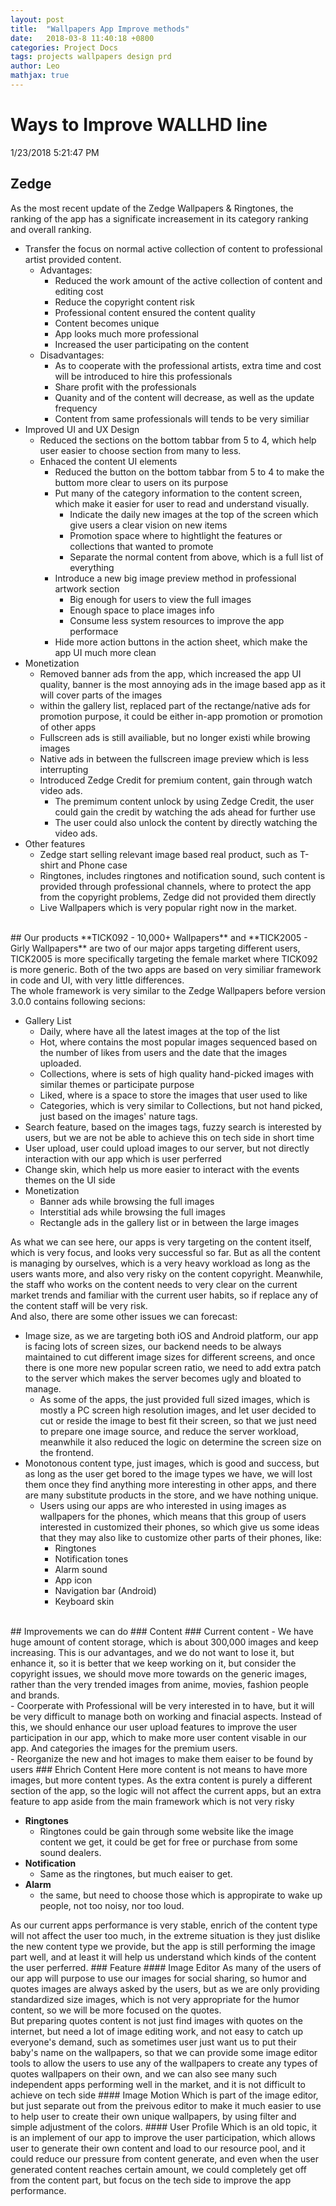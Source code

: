 ```yaml
---
layout: post
title:  "Wallpapers App Improve methods"
date:   2018-03-8 11:40:18 +0800
categories: Project Docs
tags: projects wallpapers design prd
author: Leo
mathjax: true
---
```


# Ways to Improve WALLHD line 
1/23/2018 5:21:47 PM 
</br>
## Zedge
As the most recent update of the Zedge Wallpapers & Ringtones, the ranking of the app has a significate increasement in its category ranking and overall ranking.
</br>
<ul>
	<li>Transfer the focus on normal active collection of content to professional artist provided content.
		<ul>
			<li>Advantages:
				<ul>
					<li>Reduced the work amount of the active collection of content and editing cost
					<li>Reduce the copyright content risk
					<li>Professional content ensured the content quality
					<li>Content becomes unique
					<li>App looks much more professional
					<li>Increased the user participating on the content
				</ul>
			<li>Disadvantages:
				<ul>
					<li>As to cooperate with the professional artists, extra time and cost will be introduced to hire this professionals
					<li>Share profit with the professionals
					<li>Quanity and of the content will decrease, as well as the update frequency
					<li>Content from same professionals will tends to be very similiar
				</ul>
		</ul>
	<li>Improved UI and UX Design
		<ul>
			<li>Reduced the sections on the bottom tabbar from 5 to 4, which help user easier to choose section from many to less.
			<li>Enhaced the content UI elements
				<ul>
					<li> Reduced the button on the bottom tabbar from 5 to 4 to make the buttom more clear to users on its purpose
					<li>Put many of the category information to the content screen, which make it easier for user to read and understand visually.
						<ul>
							<li>Indicate the daily new images at the top of the screen which give users a clear vision on new items
							<li>Promotion space where to hightlight the features or collections that wanted to promote
							<li>Separate the normal content from above, which is a full list of everything
						</ul>
					<li>Introduce a new big image preview method in professional artwork section
						<ul>
							<li>Big enough for users to view the full images
							<li>Enough space to place images info
							<li>Consume less system resources to improve the app performace
						</ul>
					<li>Hide more action buttons in the action sheet, which make the app UI much more clean		
				</ul>
		</ul>
	<li>Monetization
		<ul>
			<li>Removed banner ads from the app, which increased the app UI quality, banner is the most annoying ads in the image based app as it will cover parts of the images
			<li>within the gallery list, replaced part of the rectange/native ads for promotion purpose, it could be either in-app promotion or promotion of other apps
			<li>Fullscreen ads is still availiable, but no longer existi while browing images
			<li>Native ads in between the fullscreen image preview which is less interrupting
			<li>Introduced Zedge Credit for premium content, gain through watch video ads.
				<ul>
					<li>The premimum content unlock by using Zedge Credit, the user could gain the credit by watching the ads ahead for further use
					<li>The user could also unlock the content by directly watching the video ads.
				</ul>
		</ul>
	<li>Other features
		<ul>
			<li>Zedge start selling relevant image based real product, such as T-shirt and Phone case
			<li>Ringtones, includes ringtones and notification sound, such content is provided through professional channels, where to protect the app from the copyright problems, Zedge did not provided them directly
			<li>Live Wallpapers which is very popular right now in the market.
		</ul>
</ul>
<br>
## Our products
**TICK092 - 10,000+ Wallpapers** and **TICK2005 - Girly Wallpapers** are two of our major apps targeting different users, TICK2005 is more specifically targeting the female market where TICK092 is more generic. Both of the two apps are based on very similiar framework in code and UI, with very little differences.
<br>
The whole framework is very similar to the Zedge Wallpapers before version 3.0.0 contains following secions:
<ul>
	<li>Gallery List
		<ul>
			<li>Daily, where have all the latest images at the top of the list
			<li>Hot, where contains the most popular images sequenced based on the number of likes from users and the date that the images uploaded.
			<li>Collections, where is sets of high quality hand-picked images with similar themes or participate purpose
			<li>Liked, where is a space to store the images that user used to like
			<li>Categories, which is very similar to Collections, but not hand picked, just based on the images' nature tags.
		</ul>
	<li>Search feature, based on the images tags, fuzzy search is interested by users, but we are not be able to achieve this on tech side in short time
	<li>User upload, user could upload images to our server, but not directly interaction with our app which is user perferred
	<li>Change skin, which help us more easier to interact with the events themes on the UI side
	<li>Monetization
		<ul>
			<li>Banner ads while browsing the full images
			<li>Interstitial ads while browsing the full images
			<li>Rectangle ads in the gallery list or in between the large images
		</ul>
</ul>
As what we can see here, our apps is very targeting on the content itself, which is very focus, and looks very successful so far. But as all the content is managing by ourselves, which is a very heavy workload as long as the users wants more, and also very risky on the content copyright. Meanwhile, the staff who works on the content needs to very clear on the current market trends and familiar with the current user habits, so if replace any of the content staff will be very risk.
<br>
And also, there are some other issues we can forecast:
<ul>
	<li>Image size, as we are targeting both iOS and Android platform, our app is facing lots of screen sizes, our backend needs to be always maintained to cut different image sizes for different screens, and once there is one more new popular screen ratio, we need to add extra patch to the server which makes the server becomes ugly and bloated to manage.
		<ul>
			<li>As some of the apps, the just provided full sized images, which is mostly a PC screen high resolution images, and let user decided to cut or reside the image to best fit their screen, so that we just need to prepare one image source, and reduce the server workload, meanwhile it also reduced the logic on determine the screen size on the frontend.
		</ul> 
	<li>Monotonous content type, just images, which is good and success, but as long as the user get bored to the image types we have, we will lost them once they find anything more interesting in other apps, and there are many substitute products in the store, and we have nothing unique.
		<ul>
			<li>Users using our apps are who interested in using images as wallpapers for the phones, which means that this group of users interested in customized their phones, so which give us some ideas that they may also like to customize other parts of their phones, like:
				<ul>
					<li>Ringtones
					<li>Notification tones
					<li>Alarm sound
					<li>App icon
					<li>Navigation bar (Android)
					<li>Keyboard skin
				</ul>
		</ul>
</ul>
<br>
## Improvements we can do
### Content
### Current content
- We have huge amount of content storage, which is about 300,000 images and keep increasing. This is our advantages, and we do not want to lose it, but enhance it, so it is better that we keep working on it, but consider the copyright issues, we should move more towards on the generic images, rather than the very trended images from anime, movies, fashion people and brands.
<br>
- Coorperate with Professional will be very interested in to have, but it will be very difficult to manage both on working and finacial aspects. Instead of this, we should enhance our user upload features to improve the user participation in our app, which to make more user content visable in our app. And categories the images for the premium users.
<br>
- Reorganize the new and hot images to make them eaiser to be found by users
### Ehrich Content
Here more content is not means to have more images, but more content types. As the extra content is purely a different section of the app, so the logic will not affect the current apps, but an extra feature to app aside from the main framework which is not very risky
<br>
<ul>
	<li><strong>Ringtones</strong>
		<ul>
			<li>Ringtones could be gain through some website like the image content we get, it could be get for free or purchase from some sound dealers.
		</ul>
	<li><strong>Notification</strong>
		<ul>
			<li>Same as the ringtones, but much eaiser to get.
		</ul>
	<li><strong>Alarm</strong>
		<ul>
			<li>the same, but need to choose those which is appropirate to wake up people, not too noisy, nor too loud.
		</ul>
</ul>
As our current apps performance is very stable, enrich of the content type will not affect the user too much, in the extreme situation is they just dislike the new content type we provide, but the app is still performing the image part well, and at least it will help us understand which kinds of the content the user perferred.
### Feature
#### Image Editor
As many of the users of our app will purpose to use our images for social sharing, so humor and quotes images are always asked by the users, but as we are only providing standardized size images, which is not very appropriate for the humor content, so we will be more focused on the quotes.
<br>
But preparing quotes content is not just find images with quotes on the internet, but need a lot of image editing work, and not easy to catch up everyone's demand, such as sometimes user just want us to put their baby's name on the wallpapers, so that we can provide some image editor tools to allow the users to use any of the wallpapers to create any types of quotes wallpapers on their own, and we can also see many such independent apps performing well in the market, and it is not difficult to achieve on tech side
#### Image Motion
Which is part of the image editor, but just separate out from the preivous editor to make it much easier to use to help user to create their own unique wallpapers, by using filter and simple adjustment of the colors.
#### User Profile
Which is an old topic, it is an implement of our app to improve the user participation, which allows user to generate their own content and load to our resource pool, and it could reduce our pressure from content generate, and even when the user generated content reaches certain amount, we could completely get off from the content part, but focus on the tech side to improve the app performance.
